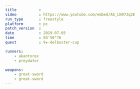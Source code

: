 ```yaml
---
title          :
video          : https://www.youtube.com/embed/AG_LN97Jq2E
run_type       : freestyle
platform       : pc
patch_version  :
date           : 2019-07-05
time           : 04'50"76
quest          : 9★-delbuster-cup

runners:
    - akantorex
    - preydator

weapons:
    - great-sword
    - great-sword
---
```

